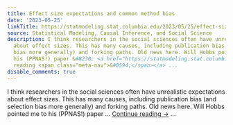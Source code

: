 ```yaml
---
title: Effect size expectations and common method bias
date: '2023-05-25'
linkTitle: https://statmodeling.stat.columbia.edu/2023/05/25/effect-size-expectations-and-common-method-bias/
source: Statistical Modeling, Causal Inference, and Social Science
description: I think researchers in the social sciences often have unrealistic expectations
  about effect sizes. This has many causes, including publication bias (and selection
  bias more generally) and forking paths. Old news here. Will Hobbs pointed me to
  his (PPNAS!) paper &#8230; <a href="https://statmodeling.stat.columbia.edu/2023/05/25/effect-size-expectations-and-common-method-bias/">Continue
  reading <span class="meta-nav">&#8594;</span></a> ...
disable_comments: true
---
```

I think researchers in the social sciences often have unrealistic expectations about effect sizes. This has many causes, including publication bias (and selection bias more generally) and forking paths. Old news here. Will Hobbs pointed me to his (PPNAS!) paper &#8230; <a href="https://statmodeling.stat.columbia.edu/2023/05/25/effect-size-expectations-and-common-method-bias/">Continue reading <span class="meta-nav">&#8594;</span></a> ...